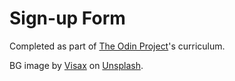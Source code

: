 # Sign-up Form

Completed as part of [The Odin Project](https://www.theodinproject.com/)'s curriculum.

BG image by [Visax](https://unsplash.com/photos/fwHub66moPA) on [Unsplash](https://unsplash.com/).

